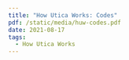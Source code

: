 ```yaml
---
title: "How Utica Works: Codes"
pdf: /static/media/huw-codes.pdf
date: 2021-08-17
tags:
  - How Utica Works
---
```

